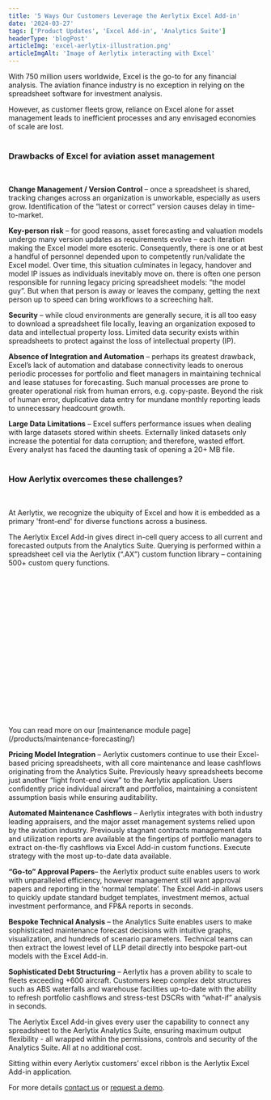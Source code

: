 ```yaml
---
title: '5 Ways Our Customers Leverage the Aerlytix Excel Add-in'
date: '2024-03-27'
tags: ['Product Updates', 'Excel Add-in', 'Analytics Suite']
headerType: 'blogPost'
articleImg: 'excel-aerlytix-illustration.png'
articleImgAlt: 'Image of Aerlytix interacting with Excel'
---
```


With 750 million users worldwide, Excel is the go-to for any financial analysis. The aviation finance industry is no exception in relying on the spreadsheet software for investment analysis. 

However, as customer fleets grow, reliance on Excel alone for asset management leads to inefficient processes and any envisaged economies of scale are lost. 
<br/>
<br />

### Drawbacks of Excel for aviation asset management
<br />

**Change Management / Version Control** – once a spreadsheet is shared, tracking changes across an organization is unworkable, especially as users grow. Identification of the “latest or correct” version causes delay in time-to-market. 

**Key-person risk** – for good reasons, asset forecasting and valuation models undergo many version updates as requirements evolve – each iteration making the Excel model more esoteric. Consequently, there is one or at best a handful of personnel depended upon to competently run/validate the Excel model.  Over time, this situation culminates in legacy, handover and model IP issues as individuals inevitably move on. there is often one person responsible for running legacy pricing spreadsheet models: “the model guy”. But when that person is away or leaves the company, getting the next person up to speed can bring workflows to a screeching halt.  

**Security** – while cloud environments are generally secure, it is all too easy to download a spreadsheet file locally, leaving an organization exposed to data and intellectual property loss. Limited data security exists within spreadsheets to protect against the loss of intellectual property (IP). 

**Absence of Integration and Automation** – perhaps its greatest drawback, Excel’s lack of automation and database connectivity leads to onerous periodic processes for portfolio and fleet managers in maintaining technical and lease statuses for forecasting. Such manual processes are prone to greater operational risk from human errors, e.g. copy-paste. Beyond the risk of human error, duplicative data entry for mundane monthly reporting leads to unnecessary headcount growth. 

**Large Data Limitations** – Excel suffers performance issues when dealing with large datasets stored within sheets. Externally linked datasets only increase the potential for data corruption; and therefore, wasted effort. Every analyst has faced the daunting task of opening a 20+ MB file. 
<br />
<br />

### How Aerlytix overcomes these challenges? 
<br />

At Aerlytix, we recognize the ubiquity of Excel and how it is embedded as a primary 'front-end' for diverse functions across a business. 

The Aerlytix Excel Add-in gives direct in-cell query access to all current and forecasted outputs from the Analytics Suite. Querying is performed within a spreadsheet cell via the Aerlytix (“.AX”) custom function library – containing 500+ custom query functions.

<script src="https://fast.wistia.com/embed/medias/th5qea4wat.jsonp" async></script><script src="https://fast.wistia.com/assets/external/E-v1.js" async></script><div class="wistia_responsive_padding" style="padding:56.25% 0 0 0;position:relative;"><div class="wistia_responsive_wrapper" style="height:100%;left:0;position:absolute;top:0;width:100%;"><div class="wistia_embed wistia_async_th5qea4wat seo=true videoFoam=true" style="height:100%;position:relative;width:100%">&nbsp;</div></div></div><br/>

<caption>You can read more on our [maintenance module page](/products/maintenance-forecasting/)</caption>

**Pricing Model Integration** – Aerlytix customers continue to use their Excel-based pricing spreadsheets, with all core maintenance and lease cashflows originating from the Analytics Suite. Previously heavy spreadsheets become just another “light front-end view” to the Aerlytix application. Users confidently price individual aircraft and portfolios, maintaining a consistent assumption basis while ensuring auditability. 

**Automated Maintenance Cashflows** – Aerlytix integrates with both industry leading appraisers, and the major asset management systems relied upon by the aviation industry. Previously stagnant contracts management data and utilization reports are available at the fingertips of portfolio managers to extract on-the-fly cashflows via Excel Add-in custom functions. Execute strategy with the most up-to-date data available. 

**“Go-to” Approval Papers**– the Aerlytix product suite enables users to work with unparalleled efficiency, however management still want approval papers and reporting in the ‘normal template’. The Excel Add-in allows users to quickly update standard budget templates, investment memos, actual investment performance, and FP&A reports in seconds. 

**Bespoke Technical Analysis** – the Analytics Suite enables users to make sophisticated maintenance forecast decisions with intuitive graphs, visualization, and hundreds of scenario parameters. Technical teams can then extract the lowest level of LLP detail directly into bespoke part-out models with the Excel Add-in.   

**Sophisticated Debt Structuring** – Aerlytix has a proven ability to scale to fleets exceeding +600 aircraft. Customers keep complex debt structures such as ABS waterfalls and warehouse facilities up-to-date with the ability to refresh portfolio cashflows and stress-test DSCRs with “what-if” analysis in seconds.   

The Aerlytix Excel Add-in gives every user the capability to connect any spreadsheet to the Aerlytix Analytics Suite, ensuring maximum output flexibility - all wrapped within the permissions, controls and security of the Analytics Suite. All at no additional cost.  

Sitting within every Aerlytix customers’ excel ribbon is the Aerlytix Excel Add-in application.

For more details <a href="/company/contact-us/">contact us</a> or <a href="/request-demo">request a demo</a>.

